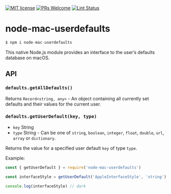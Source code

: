 [![MIT license](https://img.shields.io/badge/License-MIT-blue.svg)](https://lbesson.mit-license.org/)
 [![PRs Welcome](https://img.shields.io/badge/PRs-welcome-brightgreen.svg?style=flat-square)](http://makeapullrequest.com) [![Lint Status](https://github.com/codebytere/node-mac-userdefaults/workflows/Lint/badge.svg)](https://github.com/codebytere/node-mac-userdefaults/actions)

# node-mac-userdefaults

```js
$ npm i node-mac-userdefaults
```

This native Node.js module provides an interface to the user’s defaults database on macOS.

## API

### `defaults.getAllDefaults()`

Returns `Record<string, any>` - An object containing all currently set defaults and their values for the current user.

### `defaults.getUserDefault(key, type)`

* `key` String
* `type` String - Can be one of `string`, `boolean`, `integer`, `float`, `double`,
  `url`, `array` or `dictionary`.

Returns the value for a specified user default `key` of type `type`.

Example:
```js
const { getUserDefault } = require('node-mac-userdefaults')

const interfaceStyle = getUserDefault('AppleInterfaceStyle', 'string')

console.log(interfaceStyle) // dark
``` 

